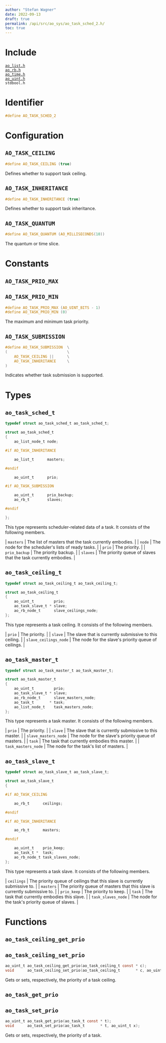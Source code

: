 ```yaml
---
author: "Stefan Wagner"
date: 2022-09-13
draft: true
permalink: /api/src/ao_sys/ao_task_sched_2.h/
toc: true
---
```


# Include

[`ao_list.h`](../ao/ao_list.h.md) <br/>
[`ao_rb.h`](../ao/ao_rb.h.md) <br/>
[`ao_time.h`](ao_time.h.md) <br/>
[`ao_uint.h`](../ao/ao_uint.h.md) <br/>
`stdbool.h`

# Identifier

```c
#define AO_TASK_SCHED_2
```

# Configuration

## `AO_TASK_CEILING`

```c
#define AO_TASK_CEILING (true)
```

Defines whether to support task ceiling.

## `AO_TASK_INHERITANCE`

```c
#define AO_TASK_INHERITANCE (true)
```

Defines whether to support task inheritance.

## `AO_TASK_QUANTUM`

```c
#define AO_TASK_QUANTUM (AO_MILLISECONDS(10))
```

The quantum or time slice.

# Constants

## `AO_TASK_PRIO_MAX`
## `AO_TASK_PRIO_MIN`

```c
#define AO_TASK_PRIO_MAX (AO_UINT_BITS - 1)
#define AO_TASK_PRIO_MIN (0)
```

The maximum and minimum task priority.

## `AO_TASK_SUBMISSION`

```c
#define AO_TASK_SUBMISSION  \
(                           \
    AO_TASK_CEILING ||      \
    AO_TASK_INHERITANCE     \
)
```

Indicates whether task submission is supported.

# Types

## `ao_task_sched_t`

```c
typedef struct ao_task_sched_t ao_task_sched_t;
```

```c
struct ao_task_sched_t
{
    ao_list_node_t node;

#if AO_TASK_INHERITANCE

    ao_list_t      masters;

#endif

    ao_uint_t      prio;

#if AO_TASK_SUBMISSION

    ao_uint_t      prio_backup;
    ao_rb_t        slaves;

#endif

};
```

This type represents scheduler-related data of a task. It consists of the following members.

| `masters` | The list of masters that the task currently embodies. |
| `node` | The node for the scheduler's lists of ready tasks. |
| `prio` | The priority. |
| `prio_backup` | The priority backup. |
| `slaves` | The priority queue of slaves that the task currently embodies. |

## `ao_task_ceiling_t`

```c
typedef struct ao_task_ceiling_t ao_task_ceiling_t;
```

```c
struct ao_task_ceiling_t
{
    ao_uint_t         prio;
    ao_task_slave_t * slave;
    ao_rb_node_t      slave_ceilings_node;
};
```

This type represents a task ceiling. It consists of the following members.

| `prio` | The priority. |
| `slave` | The slave that is currently submissive to this ceiling. |
| `slave_ceilings_node` | The node for the slave's priority queue of ceilings. |

## `ao_task_master_t`

```c
typedef struct ao_task_master_t ao_task_master_t;
```

```c
struct ao_task_master_t
{
    ao_uint_t         prio;
    ao_task_slave_t * slave;
    ao_rb_node_t      slave_masters_node;
    ao_task_t       * task;
    ao_list_node_t    task_masters_node;
};
```

This type represents a task master. It consists of the following members.

| `prio` | The priority. |
| `slave` | The slave that is currently submissive to this master. |
| `slave_masters_node` | The node for the slave's priority queue of masters. |
| `task` | The task that currently embodies this master. |
| `task_masters_node` | The node for the task's list of masters. |

## `ao_task_slave_t`

```c
typedef struct ao_task_slave_t ao_task_slave_t;
```

```c
struct ao_task_slave_t
{

#if AO_TASK_CEILING

    ao_rb_t      ceilings;

#endif

#if AO_TASK_INHERITANCE

    ao_rb_t      masters;

#endif

    ao_uint_t    prio_keep;
    ao_task_t *  task;
    ao_rb_node_t task_slaves_node;
};
```

This type represents a task slave. It consists of the following members.

| `ceilings` | The priority queue of ceilings that this slave is currently submissive to. |
| `masters` | The priority queue of masters that this slave is currently submissive to. |
| `prio_keep` | The priority to keep. |
| `task` | The task that currently embodies this slave. |
| `task_slaves_node` | The node for the task's priority queue of slaves. |

# Functions

## `ao_task_ceiling_get_prio`
## `ao_task_ceiling_set_prio`

```c
ao_uint_t ao_task_ceiling_get_prio(ao_task_ceiling_t const * c);
void      ao_task_ceiling_set_prio(ao_task_ceiling_t       * c, ao_uint_t x);
```

Gets or sets, respectively, the priority of a task ceiling.

## `ao_task_get_prio`
## `ao_task_set_prio`

```c
ao_uint_t ao_task_get_prio(ao_task_t const * t);
void      ao_task_set_prio(ao_task_t       * t, ao_uint_t x);
```

Gets or sets, respectively, the priority of a task.
